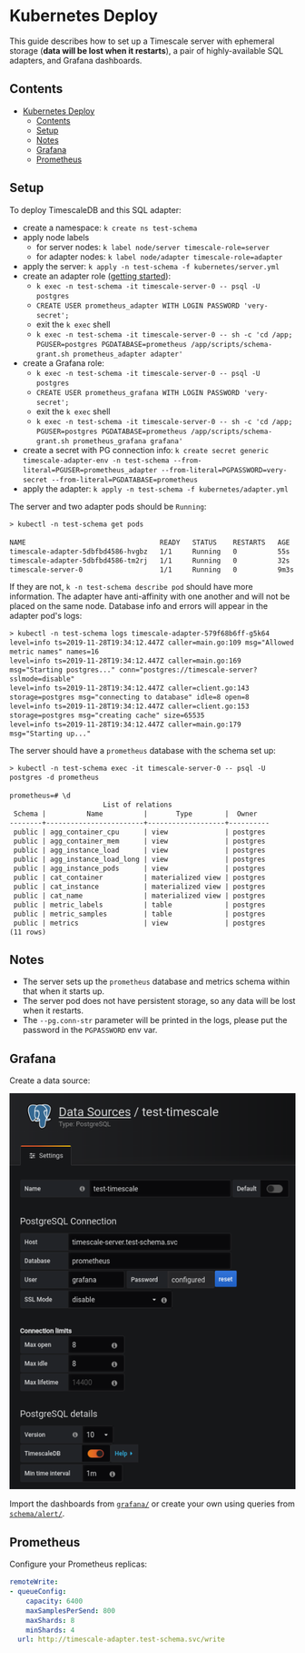 # Kubernetes Deploy

This guide describes how to set up a Timescale server with ephemeral storage (**data will be lost when it restarts**),
a pair of highly-available SQL adapters, and Grafana dashboards.

## Contents

- [Kubernetes Deploy](#kubernetes-deploy)
  - [Contents](#contents)
  - [Setup](#setup)
  - [Notes](#notes)
  - [Grafana](#grafana)
  - [Prometheus](#prometheus)

## Setup

To deploy TimescaleDB and this SQL adapter:

- create a namespace: `k create ns test-schema`
- apply node labels
  - for server nodes: `k label node/server timescale-role=server`
  - for adapter nodes: `k label node/adapter timescale-role=adapter`
- apply the server: `k apply -n test-schema -f kubernetes/server.yml`
- create an adapter role ([getting started](../README.md#getting-started)):
  - `k exec -n test-schema -it timescale-server-0 -- psql -U postgres`
  - `CREATE USER prometheus_adapter WITH LOGIN PASSWORD 'very-secret';`
  - exit the `k exec` shell
  - `k exec -n test-schema -it timescale-server-0 -- sh -c 'cd /app; PGUSER=postgres PGDATABASE=prometheus /app/scripts/schema-grant.sh prometheus_adapter adapter'`
- create a Grafana role:
  - `k exec -n test-schema -it timescale-server-0 -- psql -U postgres`
  - `CREATE USER prometheus_grafana WITH LOGIN PASSWORD 'very-secret';`
  - exit the `k exec` shell
  - `k exec -n test-schema -it timescale-server-0 -- sh -c 'cd /app; PGUSER=postgres PGDATABASE=prometheus /app/scripts/schema-grant.sh prometheus_grafana grafana'`
- create a secret with PG connection info:
  `k create secret generic timescale-adapter-env -n test-schema --from-literal=PGUSER=prometheus_adapter --from-literal=PGPASSWORD=very-secret --from-literal=PGDATABASE=prometheus`
- apply the adapter: `k apply -n test-schema -f kubernetes/adapter.yml`

The server and two adapter pods should be `Running`:

```shell
> kubectl -n test-schema get pods

NAME                                 READY   STATUS    RESTARTS   AGE
timescale-adapter-5dbfbd4586-hvgbz   1/1     Running   0          55s
timescale-adapter-5dbfbd4586-tm2rj   1/1     Running   0          32s
timescale-server-0                   1/1     Running   0          9m3s
```

If they are not, `k -n test-schema describe pod` should have more information. The adapter have anti-affinity with one
another and will not be placed on the same node. Database info and errors will appear in the adapter pod's logs:

```shell
> kubectl -n test-schema logs timescale-adapter-579f68b6ff-g5k64
level=info ts=2019-11-28T19:34:12.447Z caller=main.go:109 msg="Allowed metric names" names=16
level=info ts=2019-11-28T19:34:12.447Z caller=main.go:169 msg="Starting postgres..." conn="postgres://timescale-server?sslmode=disable"
level=info ts=2019-11-28T19:34:12.447Z caller=client.go:143 storage=postgres msg="connecting to database" idle=8 open=8
level=info ts=2019-11-28T19:34:12.447Z caller=client.go:153 storage=postgres msg="creating cache" size=65535
level=info ts=2019-11-28T19:34:12.447Z caller=main.go:179 msg="Starting up..."
```

The server should have a `prometheus` database with the schema set up:

```shell
> kubectl -n test-schema exec -it timescale-server-0 -- psql -U postgres -d prometheus

prometheus=# \d
                       List of relations
 Schema |          Name          |       Type        |  Owner   
--------+------------------------+-------------------+----------
 public | agg_container_cpu      | view              | postgres
 public | agg_container_mem      | view              | postgres
 public | agg_instance_load      | view              | postgres
 public | agg_instance_load_long | view              | postgres
 public | agg_instance_pods      | view              | postgres
 public | cat_container          | materialized view | postgres
 public | cat_instance           | materialized view | postgres
 public | cat_name               | materialized view | postgres
 public | metric_labels          | table             | postgres
 public | metric_samples         | table             | postgres
 public | metrics                | view              | postgres
(11 rows)
```

## Notes

- The server sets up the `prometheus` database and metrics schema within that when it starts up.
- The server pod does not have persistent storage, so any data will be lost when it restarts.
- The `--pg.conn-str` parameter will be printed in the logs, please put the password in the `PGPASSWORD` env var.

## Grafana

Create a data source:

![grafana UI with Postgres datasource configured for timescale-server.test-schema.svc](../docs/grafana-source.png)

Import the dashboards from [`grafana/`](./grafana/) or create your own using queries from
[`schema/alert/`](../schema/alert).

## Prometheus

Configure your Prometheus replicas:

```yaml
remoteWrite:
- queueConfig:
    capacity: 6400
    maxSamplesPerSend: 800
    maxShards: 8
    minShards: 4
  url: http://timescale-adapter.test-schema.svc/write
```
